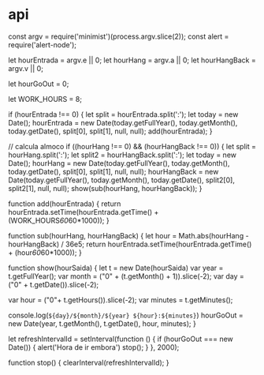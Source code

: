 # api

const argv = require('minimist')(process.argv.slice(2));
const alert = require('alert-node');

let hourEntrada = argv.e || 0;
let hourHang = argv.a || 0;
let hourHangBack = argv.v || 0;

let hourGoOut = 0;

let WORK_HOURS = 8;

if (hourEntrada !== 0) {
    let split = hourEntrada.split(':');
    let today = new Date();
    hourEntrada = new Date(today.getFullYear(), today.getMonth(), today.getDate(), split[0], split[1], null, null);
    add(hourEntrada);
}

// calcula almoco
if ((hourHang !== 0) && (hourHangBack !== 0)) {
    let split = hourHang.split(':');
    let split2 = hourHangBack.split(':');
    let today = new Date();
    hourHang = new Date(today.getFullYear(), today.getMonth(), today.getDate(), split[0], split[1], null, null);
    hourHangBack = new Date(today.getFullYear(), today.getMonth(), today.getDate(), split2[0], split2[1], null, null);
    show(sub(hourHang, hourHangBack));
}


function add(hourEntrada) {
    return hourEntrada.setTime(hourEntrada.getTime() + (WORK_HOURS*60*60*1000));
}

function sub(hourHang, hourHangBack) {
    let hour = Math.abs(hourHang - hourHangBack) / 36e5;
    return hourEntrada.setTime(hourEntrada.getTime() + (hour*60*60*1000));
}

function show(hourSaida) {
let t = new Date(hourSaida)
var year = t.getFullYear();
var month = ("0" + (t.getMonth() + 1)).slice(-2);
var day = ("0" + t.getDate()).slice(-2);

var hour = ("0"+ t.getHours()).slice(-2);
var minutes = t.getMinutes();

console.log(`${day}/${month}/${year} ${hour}:${minutes}`)
hourGoOut = new Date(year, t.getMonth(), t.getDate(), hour, minutes);
}

let refreshIntervalId = setInterval(function () {
    if (hourGoOut === new Date()) {
        alert('Hora de ir embora')
        stop();
    }
}, 2000);

function stop() {
    clearInterval(refreshIntervalId);
}
